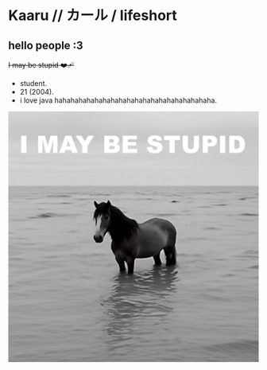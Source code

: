# Kaaru // カール / lifeshort
## hello people :3
~~I may be stupid ❤️‍🩹~~ 
- student.
- 21 (2004).
- i love java hahahahahahahahahahahahahahahahahahahaha.


![zzzzzzz](501914060_18327094561203374_1342029058231439247_n.jpg)
